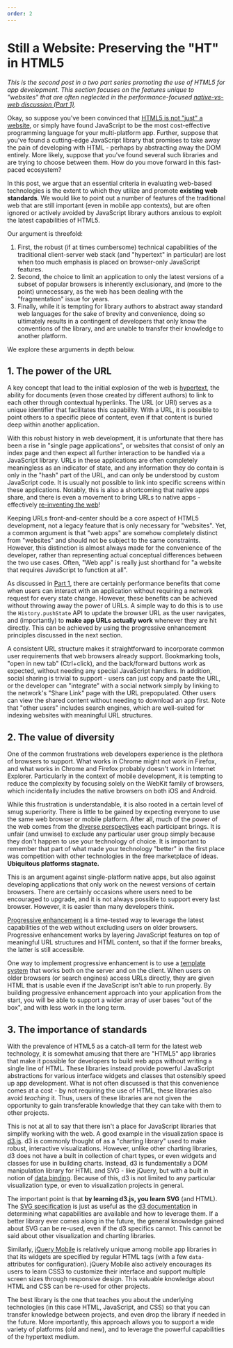 ```yaml
---
order: 2
---
```


Still a Website: Preserving the "HT" in HTML5
=============================================

*This is the second post in a two part series promoting the use of HTML5 for app development. This section focuses on the features unique to "websites" that are often neglected in the performance-focused [native-vs-web discussion (Part 1)](http://wq.io/docs/web-app).*

Okay, so suppose you've been convinced that [HTML5 is not "just" a website](http://wq.io/docs/web-app), or simply have found JavaScript to be the most cost-effective programming language for your multi-platform app. Further, suppose that you've found a cutting-edge JavaScript library that promises to take away the pain of developing with HTML - perhaps by abstracting away the DOM entirely. More likely, suppose that you've found several such libraries and are trying to choose between them. How do you move forward in this fast-paced ecosystem?

In this post, we argue that an essential criteria in evaluating web-based technologies is the extent to which they utilize and promote **existing web standards**.  We would like to point out a number of features of the traditional web that are still important (even in mobile app contexts), but are often ignored or actively avoided by JavaScript library authors anxious to exploit the latest capabilities of HTML5.

Our argument is threefold:

 1. First, the robust (if at times cumbersome) technical capabilities of the traditional client-server web stack (and "hypertext" in particular) are lost when too much emphasis is placed on browser-only JavaScript features.
 2. Second, the choice to limit an application to only the latest versions of a subset of popular browsers is inherently exclusionary, and (more to the point) unnecessary, as the web has been dealing with the "fragmentation" issue for years.
 3. Finally, while it is tempting for library authors to abstract away standard web languages for the sake of brevity and convenience, doing so ultimately results in a contingent of developers that only know the conventions of the library, and are unable to transfer their knowledge to another platform.
 
We explore these arguments in depth below.

## 1. The power of the URL
A key concept that lead to the initial explosion of the web is [hypertext], the ability for documents (even those created by different authors) to link to each other through contextual hyperlinks.  The URL (or URI) serves as a unique identifier that facilitates this capability.  With a URL, it is possible to point others to a specific piece of content, even if that content is buried deep within another application.

With this robust history in web development, it is unfortunate that there has been a rise in "single page applications", or websites that consist of only an index page and then expect all further interaction to be handled via a JavaScript library.  URLs in these applications are often completely meaningless as an indicator of state, and any information they do contain is only in the "hash" part of the URL, and can only be understood by custom JavaScript code.  It is usually not possible to link into specific screens within these applications.  Notably, this is also a shortcoming that native apps share, and there is even a movement to bring URLs to native apps - effectively [re-inventing the web]!

Keeping URLs front-and-center should be a core aspect of HTML5 development, not a legacy feature that is only necessary for "websites".  Yet, a common argument is that "web apps" are somehow completely distinct from "websites" and should not be subject to the same constraints.  However, this distinction is almost always made for the convenience of the developer, rather than representing actual conceptual differences between the two use cases.  Often, "Web app" is really just shorthand for "a website that requires JavaScript to function at all".

As discussed in [Part 1](http://wq.io/docs/web-app), there are certainly performance benefits that come when users can interact with an application without requiring a network request for every state change.  However, these benefits can be achieved without throwing away the power of URLs.  A simple way to do this is to use the `History.pushState` API to update the browser URL as the user navigates, and (importantly) to **make app URLs actually work** whenever they are hit directly.  This can be achieved by using the progressive enhancement principles discussed in the next section.

A consistent URL structure makes it straightforward to incorporate common user requirements that web browsers already support.  Bookmarking tools, "open in new tab" (Ctrl+click), and the back/forward buttons work as expected, without needing any special JavaScript handlers.  In addition, social sharing is trivial to support - users can just copy and paste the URL, or the developer can "integrate" with a social network simply by linking to the network's "Share Link" page with the URL prepopulated.  Other users can view the shared content without needing to download an app first.  Note that "other users" includes search engines, which are well-suited for indexing websites with meaningful URL structures.

## 2. The value of diversity
One of the common frustrations web developers experience is the plethora of browsers to support.  What works in Chrome might not work in Firefox, and what works in Chrome and Firefox probably doesn't work in Internet Explorer.  Particularly in the context of mobile development, it is tempting to reduce the complexity by focusing solely on the WebKit family of browsers, which incidentally includes the native browsers on both iOS and Android.

While this frustration is understandable, it is also rooted in a certain level of smug superiority.  There is little to be gained by expecting everyone to use the same web browser or mobile platform.  After all, much of the power of the web comes from the [diverse perspectives] each participant brings.  It is unfair (and unwise) to exclude any particular user group simply because they don't happen to use your technology of choice.  It is important to remember that part of what made your technology "better" in the first place was competition with other technologies in the free marketplace of ideas.  **Ubiquitous platforms stagnate.**

This is an argument against single-platform native apps, but also against developing applications that only work on the newest versions of certain browsers.  There are certainly occasions where users need to be encouraged to upgrade, and it is not always possible to support every last browser.  However, it is easier than many developers think.

[Progressive enhancement] is a time-tested way to leverage the latest capabilities of the web without excluding users on older browsers.  Progressive enhancement works by layering JavaScript features on top of meaningful URL structures and HTML content, so that if the former breaks, the latter is still accessible.

One way to implement progressive enhancement is to use a [template system] that works both on the server and on the client.  When users on older browsers (or search engines) access URLs directly, they are given HTML that is usable even if the JavaScript isn't able to run properly.  By building progressive enhancement approach into your application from the start, you will be able to support a wider array of user bases "out of the box", and with less work in the long term.

## 3. The importance of standards

With the prevalence of HTML5 as a catch-all term for the latest web technology, it is somewhat amusing that there are "HTML5" app libraries that make it possible for developers to build web apps without writing a single line of HTML.  These libraries instead provide powerful JavaScript abstractions for various interface widgets and classes that ostensibly speed up app development.  What is not often discussed is that this convenience comes at a cost - by not requiring the use of HTML, these libraries also avoid *teaching* it.  Thus, users of these libraries are not given the opportunity to gain transferable knowledge that they can take with them to other projects.

This is not at all to say that there isn't a place for JavaScript libraries that simplify working with the web.  A good example in the visualization space is [d3.js].  d3 is commonly thought of as a "charting library" used to make robust, interactive visualizations.  However, unlike other charting libraries, d3 does not have a built in collection of chart types, or even widgets and classes for use in building charts.  Instead, d3 is fundamentally a DOM manipulation library for HTML and SVG - like jQuery, but with a built in notion of [data binding].  Because of this, d3 is not limited to any particular visualization type, or even to visualization projects in general.

The important point is that **by learning d3.js, you learn SVG** (and HTML).  The [SVG specification] is just as useful as the [d3 documentation] in determining what capabilities are available and how to leverage them.  If a better library ever comes along in the future, the general knowledge gained about SVG can be re-used, even if the d3 specifics cannot.  This cannot be said about other visualization and charting libraries.

Similarly, [jQuery Mobile] is relatively unique among mobile app libraries in that its widgets are specified by regular HTML tags (with a few `data-` attributes for configuration).  jQuery Mobile also actively encourages its users to learn CSS3 to customize their interface and support multiple screen sizes through responsive design.  This valuable knowledge about HTML and CSS can be re-used for other projects.

The best library is the one that teaches you about the underlying technologies (in this case HTML, JavaScript, and CSS) so that you can transfer knowledge between projects, and even drop the library if needed in the future.  More importantly, this approach allows you to support a wide variety of platforms (old and new), and to leverage the powerful capabilities of the hypertext medium.

[hypertext]: http://www.w3.org/WhatIs.html
[re-inventing the web]: https://twitter.com/jcoglan/statuses/461781379131666432
[diverse perspectives]: http://adactio.com/journal/6730/
[Progressive enhancement]: http://filamentgroup.com/dwpe/
[template system]: http://wq.io/docs/templates
[d3.js]: http://d3js.org
[data binding]: http://bost.ocks.org/mike/join/
[SVG specification]: http://www.w3.org/TR/SVG11/
[d3 documentation]: https://github.com/mbostock/d3/wiki
[jQuery Mobile]: http://jquerymobile.com
